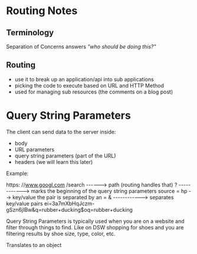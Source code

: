 # Routing Notes

## Terminology

Separation of Concerns answers _"who should be doing this?"_

## Routing

- use it to break up an application/api into sub applications
- picking the code to execute based on URL and HTTP Method
- used for managing sub resources (the comments on a blog post) 

# Query String Parameters

The client can send data to the server inside:
- body
- URL parameters
- query string parameters (part of the URL)
- headers (we will learn this later)

Example:

https: //www.googl.com
/search ------> path (routing handles that)
? ------------> marks the beginning of the query string parameters
source = hp --> key/value the pair is separated by an =
& ------------> separates key/value pairs
ei=3a7mXbHqJczm-gSzn6jIBw&q=rubber+ducking$oq=rubber+ducking

Query String Parameters is typically used when you are on a website and filter through things to find. Like on DSW shopping for shoes and you are filtering results by shoe size, type, color, etc.

Translates to an object 